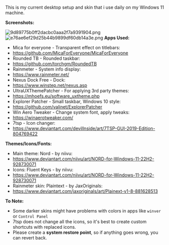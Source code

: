 This is my current desktop setup and skin that i use daily on my Windows 11 machine.

**Screenshots:**

![9d89775b0ff2dacbc0aaa2f7a9391904.png](../_resources/9d89775b0ff2dacbc0aaa2f7a9391904.png)
![e76ae6ef29d25b44b9899df60db14a3e.png](../_resources/e76ae6ef29d25b44b9899df60db14a3e.png)
**Apps Used:**
- Mica for everyone - Transparent effect on titlebars:
- https://github.com/MicaForEveryone/MicaForEveryone
- Rounded TB - Rounded taskbar:
- https://github.com/torchgm/RoundedTB
- Rainmeter - System info display:
- https://www.rainmeter.net/
- Nexus Dock Free - Dock:
- https://www.winstep.net/nexus.asp
- UltraUXThemePatcher - For applying 3rd party themes:
- https://mhoefs.eu/software_uxtheme.php
- Explorer Patcher - Small taskbar, Windows 10 style:
- https://github.com/valinet/ExplorerPatcher
- Win Aero Tweaker - Change system font, apply tweaks:
- https://winaerotweaker.com/
- 7tsp - Icon changer:
- https://www.deviantart.com/devillnside/art/7TSP-GUI-2019-Edition-804769422

**Themes/Icons/Fonts:**

- Main theme: Nord - by niivu:
- https://www.deviantart.com/niivu/art/NORD-for-Windows-11-22H2-928730071
- Icons: Fluent Keys - by niivu:
- https://www.deviantart.com/niivu/art/NORD-for-Windows-11-22H2-928730071
- Rainmeter skin: Plaintext - by JaxOriginals:
- https://www.deviantart.com/jaxoriginals/art/Plainext-v1-8-881628513

**To Note:**

- Some darker skins might have problems with colors in apps like `winver` or `Control Panel`
- 7tsp does not change all the icons, so it's best to create custom shortcuts with replaced icons.
- Please create a **system restore point**, so if anything goes wrong, you can revert back.

